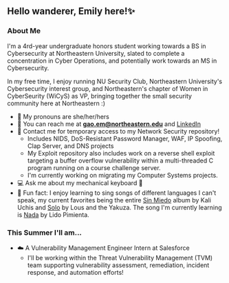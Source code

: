 ## Hello wanderer, Emily here!✨
### About Me
I'm a 4rd-year undergraduate honors student working towards a BS in Cybersecurity at Northeastern University, slated to complete a concentration in Cyber Operations, and potentially work towards an MS in Cybersecurity.

In my free time, I enjoy running NU Security Club, Northeastern University's Cybersecurity interest group, and Northeastern's chapter of Women in CyberSeurity (WiCyS) as VP, bringing together the small security community here at Northeastern :)

- :green_heart: My pronouns are she/her/hers
- :speech_balloon: You can reach me at **gao.em@northeastern.edu** and [LinkedIn](https://www.linkedin.com/in/emily-gao-23bb731a0/)
- :email: Contact me for temporary access to my Network Security repository!
  - Includes NIDS, DoS-Resistant Password Manager, WAF, IP Spoofing, Clap Server, and DNS projects
  - My Exploit repository also includes work on a reverse shell exploit targeting a buffer overflow vulnerability within a multi-threaded C program running on a course challenge server.
  - I'm currently working on migrating my Computer Systems projects.
- :computer: Ask me about my mechanical keyboard :eyes:
- :star2: Fun fact: I enjoy learning to sing songs of different languages I can't speak, my current favorites being the entire [Sin Miedo](https://open.spotify.com/album/00wSTrFxoSzA7eeS1UxHgd?si=JmPEGBzBSKyKBZcI8wkhcQ) album by Kali Uchis and [Solo](https://open.spotify.com/track/1XUivd12LBHFanCqt0buaz?si=fh0vl_xxTvSOQARK2xReig) by Lous and the Yakuza. The song I'm currently learning is [Nada](https://open.spotify.com/track/5ihtr3hVJJ7GWgagDiyf1i?si=3e8f1998242844ec) by Lido Pimienta.

### This Summer I'll am...
- :cloud: A Vulnerability Management Engineer Intern at Salesforce
  - I'll be working within the Threat Vulnerability Management (TVM) team supporting vulnerability assessment, remediation, incident response, and automation efforts!
